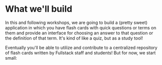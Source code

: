 # What we'll build

In this and following workshops, we are going to build a (pretty sweet) application in which you have flash cards with
quick questions or terms on them and provide an interface for choosing an answer to that question or the definition of
that term. It's kind of like a quiz, but as a study tool!

Eventually you'll be able to utilize and contribute to a centralized repository of flash cards written by Fullstack
staff and students! But for now, we start small: